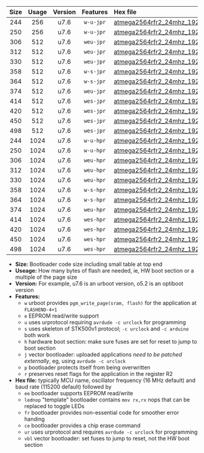 |Size|Usage|Version|Features|Hex file|
|:-:|:-:|:-:|:-:|:--|
|244|256|u7.6|`w-u-jpr`|[atmega2564rfr2_24mhz_19200bps_ur_vbl.hex](https://raw.githubusercontent.com/stefanrueger/urboot/main/atmega2564rfr2_24mhz_19200bps_ur_vbl.hex)|
|250|256|u7.6|`w-u-jpr`|[atmega2564rfr2_24mhz_19200bps_lednop_ur_vbl.hex](https://raw.githubusercontent.com/stefanrueger/urboot/main/atmega2564rfr2_24mhz_19200bps_lednop_ur_vbl.hex)|
|306|512|u7.6|`weu-jpr`|[atmega2564rfr2_24mhz_19200bps_ee_ur_vbl.hex](https://raw.githubusercontent.com/stefanrueger/urboot/main/atmega2564rfr2_24mhz_19200bps_ee_ur_vbl.hex)|
|312|512|u7.6|`weu-jpr`|[atmega2564rfr2_24mhz_19200bps_ee_lednop_ur_vbl.hex](https://raw.githubusercontent.com/stefanrueger/urboot/main/atmega2564rfr2_24mhz_19200bps_ee_lednop_ur_vbl.hex)|
|330|512|u7.6|`weu-jpr`|[atmega2564rfr2_24mhz_19200bps_ee_lednop_fr_ur_vbl.hex](https://raw.githubusercontent.com/stefanrueger/urboot/main/atmega2564rfr2_24mhz_19200bps_ee_lednop_fr_ur_vbl.hex)|
|358|512|u7.6|`w-s-jpr`|[atmega2564rfr2_24mhz_19200bps_vbl.hex](https://raw.githubusercontent.com/stefanrueger/urboot/main/atmega2564rfr2_24mhz_19200bps_vbl.hex)|
|364|512|u7.6|`w-s-jpr`|[atmega2564rfr2_24mhz_19200bps_lednop_vbl.hex](https://raw.githubusercontent.com/stefanrueger/urboot/main/atmega2564rfr2_24mhz_19200bps_lednop_vbl.hex)|
|374|512|u7.6|`weu-jpr`|[atmega2564rfr2_24mhz_19200bps_ee_lednop_fr_ce_ur_vbl.hex](https://raw.githubusercontent.com/stefanrueger/urboot/main/atmega2564rfr2_24mhz_19200bps_ee_lednop_fr_ce_ur_vbl.hex)|
|414|512|u7.6|`wes-jpr`|[atmega2564rfr2_24mhz_19200bps_ee_vbl.hex](https://raw.githubusercontent.com/stefanrueger/urboot/main/atmega2564rfr2_24mhz_19200bps_ee_vbl.hex)|
|420|512|u7.6|`wes-jpr`|[atmega2564rfr2_24mhz_19200bps_ee_lednop_vbl.hex](https://raw.githubusercontent.com/stefanrueger/urboot/main/atmega2564rfr2_24mhz_19200bps_ee_lednop_vbl.hex)|
|450|512|u7.6|`wes-jpr`|[atmega2564rfr2_24mhz_19200bps_ee_lednop_fr_vbl.hex](https://raw.githubusercontent.com/stefanrueger/urboot/main/atmega2564rfr2_24mhz_19200bps_ee_lednop_fr_vbl.hex)|
|498|512|u7.6|`wes-jpr`|[atmega2564rfr2_24mhz_19200bps_ee_lednop_fr_ce_vbl.hex](https://raw.githubusercontent.com/stefanrueger/urboot/main/atmega2564rfr2_24mhz_19200bps_ee_lednop_fr_ce_vbl.hex)|
|244|1024|u7.6|`w-u-hpr`|[atmega2564rfr2_24mhz_19200bps_ur.hex](https://raw.githubusercontent.com/stefanrueger/urboot/main/atmega2564rfr2_24mhz_19200bps_ur.hex)|
|250|1024|u7.6|`w-u-hpr`|[atmega2564rfr2_24mhz_19200bps_lednop_ur.hex](https://raw.githubusercontent.com/stefanrueger/urboot/main/atmega2564rfr2_24mhz_19200bps_lednop_ur.hex)|
|306|1024|u7.6|`weu-hpr`|[atmega2564rfr2_24mhz_19200bps_ee_ur.hex](https://raw.githubusercontent.com/stefanrueger/urboot/main/atmega2564rfr2_24mhz_19200bps_ee_ur.hex)|
|312|1024|u7.6|`weu-hpr`|[atmega2564rfr2_24mhz_19200bps_ee_lednop_ur.hex](https://raw.githubusercontent.com/stefanrueger/urboot/main/atmega2564rfr2_24mhz_19200bps_ee_lednop_ur.hex)|
|330|1024|u7.6|`weu-hpr`|[atmega2564rfr2_24mhz_19200bps_ee_lednop_fr_ur.hex](https://raw.githubusercontent.com/stefanrueger/urboot/main/atmega2564rfr2_24mhz_19200bps_ee_lednop_fr_ur.hex)|
|358|1024|u7.6|`w-s-hpr`|[atmega2564rfr2_24mhz_19200bps.hex](https://raw.githubusercontent.com/stefanrueger/urboot/main/atmega2564rfr2_24mhz_19200bps.hex)|
|364|1024|u7.6|`w-s-hpr`|[atmega2564rfr2_24mhz_19200bps_lednop.hex](https://raw.githubusercontent.com/stefanrueger/urboot/main/atmega2564rfr2_24mhz_19200bps_lednop.hex)|
|374|1024|u7.6|`weu-hpr`|[atmega2564rfr2_24mhz_19200bps_ee_lednop_fr_ce_ur.hex](https://raw.githubusercontent.com/stefanrueger/urboot/main/atmega2564rfr2_24mhz_19200bps_ee_lednop_fr_ce_ur.hex)|
|414|1024|u7.6|`wes-hpr`|[atmega2564rfr2_24mhz_19200bps_ee.hex](https://raw.githubusercontent.com/stefanrueger/urboot/main/atmega2564rfr2_24mhz_19200bps_ee.hex)|
|420|1024|u7.6|`wes-hpr`|[atmega2564rfr2_24mhz_19200bps_ee_lednop.hex](https://raw.githubusercontent.com/stefanrueger/urboot/main/atmega2564rfr2_24mhz_19200bps_ee_lednop.hex)|
|450|1024|u7.6|`wes-hpr`|[atmega2564rfr2_24mhz_19200bps_ee_lednop_fr.hex](https://raw.githubusercontent.com/stefanrueger/urboot/main/atmega2564rfr2_24mhz_19200bps_ee_lednop_fr.hex)|
|498|1024|u7.6|`wes-hpr`|[atmega2564rfr2_24mhz_19200bps_ee_lednop_fr_ce.hex](https://raw.githubusercontent.com/stefanrueger/urboot/main/atmega2564rfr2_24mhz_19200bps_ee_lednop_fr_ce.hex)|

- **Size:** Bootloader code size including small table at top end
- **Useage:** How many bytes of flash are needed, ie, HW boot section or a multiple of the page size
- **Version:** For example, u7.6 is an urboot version, o5.2 is an optiboot version
- **Features:**
  + `w` urboot provides `pgm_write_page(sram, flash)` for the application at `FLASHEND-4+1`
  + `e` EEPROM read/write support
  + `u` uses urprotocol requiring `avrdude -c urclock` for programming
  + `s` uses skeleton of STK500v1 protocol; `-c urclock` and `-c arduino` both work
  + `h` hardware boot section: make sure fuses are set for reset to jump to boot section
  + `j` vector bootloader: uploaded applications *need to be patched externally*, eg, using `avrdude -c urclock`
  + `p` bootloader protects itself from being overwritten
  + `r` preserves reset flags for the application in the register R2
- **Hex file:** typically MCU name, oscillator frequency (16 MHz default) and baud rate (115200 default) followed by
  + `ee` bootloader supports EEPROM read/write
  + `lednop` "template" bootloader contains `mov rx,rx` nops that can be replaced to toggle LEDs
  + `fr` bootloader provides non-essential code for smoother error handing
  + `ce` bootloader provides a chip erase command
  + `ur` uses urprotocol and requires `avrdude -c urclock` for programming
  + `vbl` vector bootloader: set fuses to jump to reset, not the HW boot section
